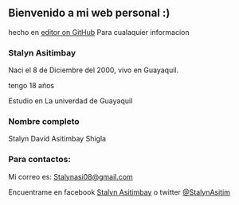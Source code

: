 ## Bienvenido a mi web personal :)


hecho en [editor on GitHub](https://github.com/Stalynasity/WedAsity/edit/master/README.md) Para cualaquier informacion



### Stalyn Asitimbay

Naci el 8 de Diciembre del 2000, vivo en Guayaquil.

tengo 18 años

Estudio en La univerdad de Guayaquil 



### Nombre completo 

Stalyn David Asitimbay Shigla


### Para contactos:

Mi correo es: Stalynasi08@gmail.com 

Encuentrame en facebook [Stalyn Asitimbay](https://www.facebook.com/stalyn.asitimbay.5) o twitter [@StalynAsitim](https://twitter.com/StalynAsitim)
